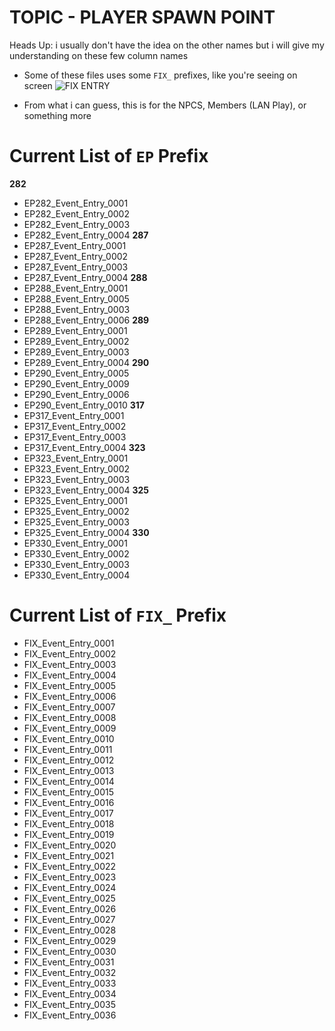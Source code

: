 # TOPIC - PLAYER SPAWN POINT
Heads Up: i usually don't have the idea on the other names but i will give my understanding on these few column names


- Some of these files uses some `FIX_` prefixes, like you're seeing on screen
![FIX ENTRY](https://github.com/nachotacos69/WikiEater/assets/99103531/d33ed69e-5e8a-4678-a1a0-73ddf2d41998)

- From what i can guess, this is for the NPCS, Members (LAN Play), or something more


# Current List of `EP` Prefix
**282**
- EP282_Event_Entry_0001
- EP282_Event_Entry_0002
- EP282_Event_Entry_0003
- EP282_Event_Entry_0004
**287**
- EP287_Event_Entry_0001
- EP287_Event_Entry_0002
- EP287_Event_Entry_0003
- EP287_Event_Entry_0004
**288**
- EP288_Event_Entry_0001
- EP288_Event_Entry_0005
- EP288_Event_Entry_0003
- EP288_Event_Entry_0006
**289**
- EP289_Event_Entry_0001
- EP289_Event_Entry_0002
- EP289_Event_Entry_0003
- EP289_Event_Entry_0004
**290**
- EP290_Event_Entry_0005
- EP290_Event_Entry_0009
- EP290_Event_Entry_0006
- EP290_Event_Entry_0010
**317**
- EP317_Event_Entry_0001
- EP317_Event_Entry_0002
- EP317_Event_Entry_0003
- EP317_Event_Entry_0004
**323**
- EP323_Event_Entry_0001
- EP323_Event_Entry_0002
- EP323_Event_Entry_0003
- EP323_Event_Entry_0004
**325**
- EP325_Event_Entry_0001 
- EP325_Event_Entry_0002 
- EP325_Event_Entry_0003 
- EP325_Event_Entry_0004
**330**
- EP330_Event_Entry_0001 
- EP330_Event_Entry_0002 
- EP330_Event_Entry_0003 
- EP330_Event_Entry_0004

# Current List of `FIX_` Prefix
- FIX_Event_Entry_0001 
- FIX_Event_Entry_0002 
- FIX_Event_Entry_0003 
- FIX_Event_Entry_0004 
- FIX_Event_Entry_0005 
- FIX_Event_Entry_0006 
- FIX_Event_Entry_0007 
- FIX_Event_Entry_0008 
- FIX_Event_Entry_0009 
- FIX_Event_Entry_0010 
- FIX_Event_Entry_0011 
- FIX_Event_Entry_0012 
- FIX_Event_Entry_0013 
- FIX_Event_Entry_0014 
- FIX_Event_Entry_0015 
- FIX_Event_Entry_0016 
- FIX_Event_Entry_0017 
- FIX_Event_Entry_0018 
- FIX_Event_Entry_0019 
- FIX_Event_Entry_0020
- FIX_Event_Entry_0021
- FIX_Event_Entry_0022
- FIX_Event_Entry_0023
- FIX_Event_Entry_0024
- FIX_Event_Entry_0025
- FIX_Event_Entry_0026
- FIX_Event_Entry_0027
- FIX_Event_Entry_0028
- FIX_Event_Entry_0029
- FIX_Event_Entry_0030
- FIX_Event_Entry_0031
- FIX_Event_Entry_0032
- FIX_Event_Entry_0033
- FIX_Event_Entry_0034 
- FIX_Event_Entry_0035 
- FIX_Event_Entry_0036 
